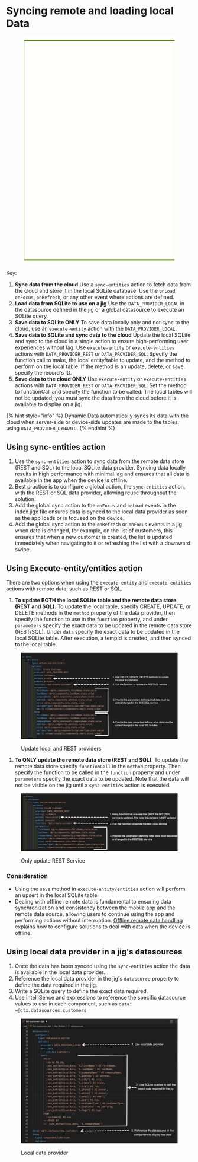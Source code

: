# Syncing remote and loading local Data

<figure><img src="../../.gitbook/assets/data-remotesync.gif" alt=""><figcaption></figcaption></figure>

Key:

1. **Sync data from the cloud** Use a `sync-entities` action to fetch data from the cloud and store it in the local SQLite database. Use the `onLoad`, `onFocus`, `onRefresh`, or any other event where actions are defined.
2. **Load data from SQLite to use on a jig** Use the `DATA_PROVIDER_LOCAL` in the datasource defined in the jig or a global datasource to execute an SQLite query.
3. **Save data to SQLite ONLY** To save data locally only and not sync to the cloud, use an `execute-entity` action with the `DATA_PROVIDER_LOCAL`.
4. **Save data to SQLite and sync data to the cloud** Update the local SQLite and sync to the cloud in a single action to ensure high-performing user experiences without lag. Use `execute-entity` or `execute-entities` actions with `DATA_PROVIDER_REST` or `DATA_PROVIDER_SQL`. Specify the function call to make, the local entity/table to update, and the method to perform on the local table. If the method is an update, delete, or save, specify the record's ID.
5. **Save data to the cloud ONLY** Use `execute-entity` or `execute-entities` actions with `DATA_PROVIDER_REST` or `DATA_PROVIDER_SQL`. Set the method to functionCall and specify the function to be called. The local tables will not be updated; you must sync the data from the cloud before it is available to display on a jig.

{% hint style="info" %}
Dynamic Data automatically syncs its data with the cloud when server-side or device-side updates are made to the tables, using `DATA_PROVIDER_DYNAMIC`.&#x20;
{% endhint %}

## Using sync-entities action

1. Use the `sync-entities` action to sync data from the remote data store (REST and SQL) to the local SQLite data provider. Syncing data locally results in high performance with minimal lag and ensures that all data is available in the app when the device is offline.
2. Best practice is to configure a global action, the `sync-entities` action, with the REST or SQL data provider, allowing reuse throughout the solution.
3. Add the global sync action to the `onFocus` and `onLoad` events in the index.jigx file ensures data is synced to the local data provider as soon as the app loads or is focused on the device.
4. Add the global sync action to the `onRefresh` or `onFocus` events in a jig when data is changed, for example, on the list of customers, this ensures that when a new customer is created, the list is updated immediately when navigating to it or refreshing the list with a downward swipe.

## Using Execute-entity/entities action

There are two options when using the `execute-entity` and `execute-entities` actions with remote data, such as REST or SQL.

1. **To update BOTH the local SQLite table and the remote data store (REST and SQL)**. To update the local table, specify CREATE, UPDATE, or DELETE methods in the `method` property of the data provider, then specify the function to use in the `function` property, and under `parameters` specify the exact data to be updated in the remote data store (REST/SQL). Under `data` specify the exact data to be updated in the local SQLite table. After execution, a tempId is created, and then synced to the local table.

<figure><img src="../../.gitbook/assets/SyncLocalRemote.png" alt="Update local and REST providers"><figcaption><p>Update local and REST providers</p></figcaption></figure>

1. **To ONLY update the remote data store (REST and SQL)**. To update the remote data store specify `functionCall` in the `method` property. Then specify the function to be called in the `function` property and under `parameters` specify the exact data to be updated. Note that the data will not be visible on the jig until a `sync-entities` action is executed.

<figure><img src="../../.gitbook/assets/SyncRemote.png" alt="Only update REST Service"><figcaption><p>Only update REST Service</p></figcaption></figure>

### Consideration

* Using the `save` method in `execute-entity/entities` action will perform an upsert in the local SQLite table.
* Dealing with offline remote data is fundamental to ensuring data synchronization and consistency between the mobile app and the remote data source, allowing users to continue using the app and performing actions without interruption. [Offline remote data handling](offline-remote-data-handling.md) explains how to configure solutions to deal with data when the device is offline.

## Using local data provider in a jig's datasources

1. Once the data has been synced using the `sync-entities` action the data is available in the local data provider.
2. Reference the local data provider in the jig's `datasource` property to define the data required in the jig.
3. Write a SQLite query to define the exact data required.
4. Use IntelliSence and expressions to reference the specific datasource values to use in each component, such as `data: =@ctx.datasources.customers`

<figure><img src="../../.gitbook/assets/REST-localdatasource.png" alt="Local data provider"><figcaption><p>Local data provider</p></figcaption></figure>
